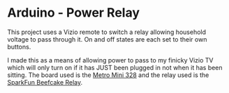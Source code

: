 # Arduino - Power Relay

This project uses a Vizio remote to switch a relay allowing household voltage to pass through it. On and off states are each set to their own buttons.  

I made this as a means of allowing power to pass to my finicky Vizio TV which will only turn on if it has JUST been plugged in not when it has been sitting.
The board used is the [Metro Mini 328](https://www.adafruit.com/products/2590) and the relay used is the [SparkFun Beefcake Relay](https://www.sparkfun.com/products/13815).
